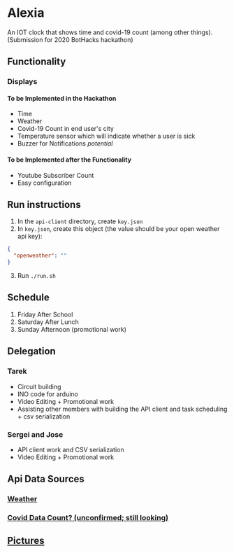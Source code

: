 # Alexia

An IOT clock that shows time and covid-19 count (among other things). (Submission for 2020 BotHacks hackathon)

## Functionality

### Displays

#### To be Implemented in the Hackathon

- Time
- Weather
- Covid-19 Count in end user's city
- Temperature sensor which will indicate whether a user is sick
- Buzzer for Notifications *potential*

#### To be Implemented after the Functionality

- Youtube Subscriber Count
- Easy configuration

## Run instructions

1. In the `api-client` directory, create `key.json`
2. In `key.json`, create this object (the value should be your open weather api key):

```json
{
  "openweather": ""
}
```

3. Run `./run.sh`

## Schedule

1. Friday After School
2. Saturday After Lunch
3. Sunday Afternoon (promotional work)

## Delegation

### Tarek

- Circuit building
- INO code for arduino
- Video Editing + Promotional work
- Assisting other members with building the API client and task scheduling + csv serialization

### Sergei and Jose

- API client work and CSV serialization
- Video Editing + Promotional work

## Api Data Sources

### [Weather](https://openweathermap.org/)

### [Covid Data Count? (unconfirmed; still looking)](https://www.programmableweb.com/api/novelcovid-rest-api-v10)

## [Pictures](/pics)
